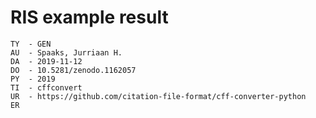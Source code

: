 # RIS example result

```text
TY  - GEN
AU  - Spaaks, Jurriaan H.
DA  - 2019-11-12
DO  - 10.5281/zenodo.1162057
PY  - 2019
TI  - cffconvert
UR  - https://github.com/citation-file-format/cff-converter-python
ER
```
